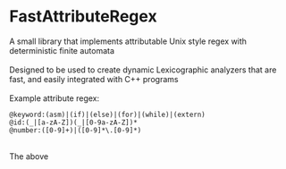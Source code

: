 # FastAttributeRegex

A small library that implements attributable Unix style regex with deterministic finite automata<br>
<br>
Designed to be used to create dynamic Lexicographic analyzers that are fast, and easily integrated with C++ programs<br>
<br>
Example attribute regex:

```
@keyword:(asm)|(if)|(else)|(for)|(while)|(extern)
@id:(_|[a-zA-Z])(_|[0-9a-zA-Z])*
@number:([0-9]+)|([0-9]*\.[0-9]*)
```
<br>
The above 